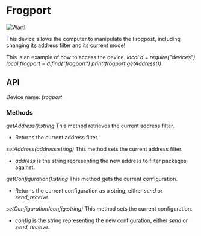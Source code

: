 # Frogport

![Wart!](block:create:package_frogport)

This device allows the computer to manipulate the Frogpost, including changing its address filter and its current mode!

This is an example of how to access the device.
*local d = require("devices")*
*local frogport = d:find("frogport")*
*print(frogport:getAddress())*

## API
Device name: *frogport*

### Methods
*getAddress():string*
This method retrieves the current address filter.
- Returns the current address filter.

*setAddress(address:string)*
This method sets the current address filter.
- *address* is the string representing the new address to filter packages against.

*getConfiguration():string*
This method gets the current configuration.
- Returns the current configuration as a string, either *send* or *send_receive*.

*setConfiguration(config:string)*
This method sets the current configuration.
- *config* is the string representing the new configuration, either *send* or *send_receive*.